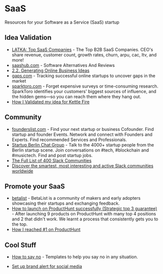 # SaaS
Resources for your Software as a Service (SaaS) startup

## Idea Validation
- [LATKA: Top SaaS Companies](https://getlatka.com/) - The Top B2B SaaS Companies. CEO's share revenue, customer count, growth rates, churn, arpu, cac, ltv, and more!
- [saashub.com](https://www.saashub.com/) - Software Alternatives And Reviews
- [2.2. Generating Online Business Ideas](https://biizly.com/generating-online-business-ideas/)
- [gaps.com](https://gaps.com/) - Tracking successful online startups to uncover gaps in the market
- [sparktoro.com](https://sparktoro.com/) - Forget expensive surveys or time-consuming research. SparkToro identifies your customers' biggest sources of influence, and the hidden gems⁠—so you can reach them where they hang out.
- [How I Validated my idea for Kettle Fire](http://justinmares.com/how-i-validated-my-idea-for-kettle-fire/)

## Community
- [founderslist.com](https://founderslist.com/) - Find your next startup or business Cofounder. Find startup and founder Events. Network and connect with Founders and Experts. Find recommended Services and Professionals.
- [Startup Berlin Chat Group](https://startupberlin.co/) - Talk to the 4000+ startup people from the Berlin startup scene. Join conversations on #tech, #blockchain and #musictech. Find and post startup jobs.
- [The Full List of 400 Slack Communities](https://medium.com/startupsco/the-full-list-of-400-slack-communities-5545e82cf65d)
- [Discover the smartest, most interesting and active Slack communities worldwide](https://top50slack.com/)

## Promote your SaaS
- [betalist](https://betalist.com) - BetaList is a community of makers and early adopters showcasing their startups and exchanging feedback.
- [How to launch on ProductHunt successfully (Strategic top 3 guarantee)](https://www.buildingstartups.co/blog/how-to-launch-on-producthunt-successfully-strategic-top-3-guarantee) - After launching 9 products on ProductHunt with many top 4 positions and 2 that didn't work. We learnt a process that consistently gets you to the top.
- [How I reached #1 on ProductHunt](https://noisecutters.com/producthunt-case-study-number-one/)

## Cool Stuff
- [How to say no](https://www.starterstory.com/how-to-say-no) - Templates to help you say no in any situation.

- [Set up brand alert for social media](https://www.indiehackers.com/post/tip-set-up-brand-alerts-for-your-product-72291a2080)
